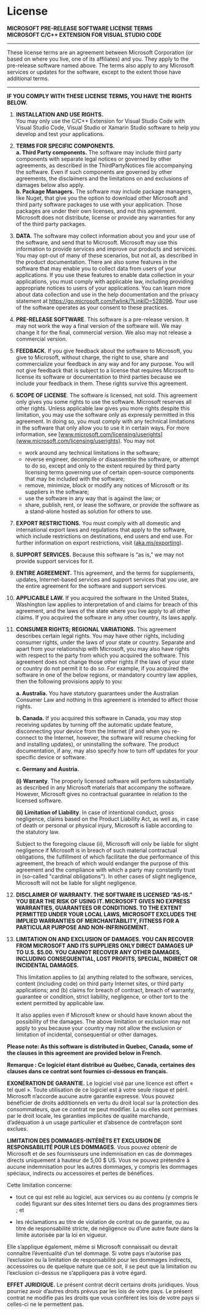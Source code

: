 # License

**MICROSOFT PRE-RELEASE SOFTWARE LICENSE TERMS**  
**MICROSOFT C/C++ EXTENSION FOR VISUAL STUDIO CODE**

---
These license terms are an agreement between Microsoft Corporation (or based on where you live, one of its affiliates) and you. They apply to the pre-release software named above. The terms also apply to any Microsoft services or updates for the software, except to the extent those have additional terms.

---
**IF YOU COMPLY WITH THESE LICENSE TERMS, YOU HAVE THE RIGHTS BELOW.**

1. **INSTALLATION AND USE RIGHTS.**  
You may only use the C/C++ Extension for Visual Studio Code with Visual Studio Code, Visual Studio or Xamarin Studio software to help you develop and test your applications.

2. **TERMS FOR SPECIFIC COMPONENTS.**  
    **a. Third Party components.** The software may include third party components with separate legal notices or governed by other agreements, as described in the ThirdPartyNotices file accompanying the software. Even if such components are governed by other agreements, the disclaimers and the limitations on and exclusions of damages below also apply.  
    **b. Package Managers.** The software may include package managers, like Nuget, that give you the option to download other Microsoft and third party software packages to use with your application. Those packages are under their own licenses, and not this agreement. Microsoft does not distribute, license or provide any warranties for any of the third party packages.

3. **DATA**. The software may collect information about you and your use of the software, and send that to Microsoft. Microsoft may use this information to provide services and improve our products and services.  You may opt-out of many of these scenarios, but not all, as described in the product documentation.  There are also some features in the software that may enable you to collect data from users of your applications. If you use these features to enable data collection in your applications, you must comply with applicable law, including providing appropriate notices to users of your applications. You can learn more about data collection and use in the help documentation and the privacy statement at <https://go.microsoft.com/fwlink/?LinkID=528096>. Your use of the software operates as your consent to these practices.

4. **PRE-RELEASE SOFTWARE**. This software is a pre-release version. It may not work the way a final version of the software will. We may change it for the final, commercial version. We also may not release a commercial version.

5. **FEEDBACK**. If you give feedback about the software to Microsoft, you give to Microsoft, without charge, the right to use, share and commercialize your feedback in any way and for any purpose. You will not give feedback that is subject to a license that requires Microsoft to license its software or documentation to third parties because we include your feedback in them. These rights survive this agreement.

6. **SCOPE OF LICENSE**. The software is licensed, not sold. This agreement only gives you some rights to use the software. Microsoft reserves all other rights. Unless applicable law gives you more rights despite this limitation, you may use the software only as expressly permitted in this agreement. In doing so, you must comply with any technical limitations in the software that only allow you to use it in certain ways. For more information, see [www.microsoft.com/licensing/userights](www.microsoft.com/licensing/userights). You may not
    * work around any technical limitations in the software;
    * reverse engineer, decompile or disassemble the software, or attempt to do so, except and only to the extent required by third party licensing terms governing use of certain open-source components that may be included with the software;
    * remove, minimize, block or modify any notices of Microsoft or its suppliers in the software;
    * use the software in any way that is against the law; or
    * share, publish, rent, or lease the software, or provide the software as a stand-alone hosted as solution for others to use.

7. **EXPORT RESTRICTIONS.** You must comply with all domestic and international export laws and regulations that apply to the software, which include restrictions on destinations, end users and end use.  For further information on export restrictions, visit ([aka.ms/exporting](aka.ms/exporting)).

8. **SUPPORT SERVICES.** Because this software is “as is,” we may not provide support services for it.

9. **ENTIRE AGREEMENT.** This agreement, and the terms for supplements, updates, Internet-based services and support services that you use, are the entire agreement for the software and support services.

10. **APPLICABLE LAW.** If you acquired the software in the United States, Washington law applies to interpretation of and claims for breach of this agreement, and the laws of the state where you live apply to all other claims. If you acquired the software in any other country, its laws apply.

11. **CONSUMER RIGHTS; REGIONAL VARIATIONS.** This agreement describes certain legal rights. You may have other rights, including consumer rights, under the laws of your state or country. Separate and apart from your relationship with Microsoft, you may also have rights with respect to the party from which you acquired the software. This agreement does not change those other rights if the laws of your state or country do not permit it to do so. For example, if you acquired the software in one of the below regions, or mandatory country law applies, then the following provisions apply to you:

    **a. Australia.** You have statutory guarantees under the Australian Consumer Law and nothing in this agreement is intended to affect those rights.

    **b. Canada.** If you acquired this software in Canada, you may stop receiving updates by turning off the automatic update feature, disconnecting your device from the Internet (if and when you re-connect to the Internet, however, the software will resume checking for and installing updates), or uninstalling the software. The product documentation, if any, may also specify how to turn off updates for your specific device or software.

    **c. Germany and Austria.**

    **(i)** **Warranty**. The properly licensed software will perform substantially as described in any Microsoft materials that accompany the software. However, Microsoft gives no contractual guarantee in relation to the licensed software.

    **(ii)** **Limitation of Liability**. In case of intentional conduct, gross negligence, claims based on the Product Liability Act, as well as, in case of death or personal or physical injury, Microsoft is liable according to the statutory law.

    Subject to the foregoing clause (ii), Microsoft will only be liable for slight negligence if Microsoft is in breach of such material contractual obligations, the fulfillment of which facilitate the due performance of this agreement, the breach of which would endanger the purpose of this agreement and the compliance with which a party may constantly trust in (so-called "cardinal obligations"). In other cases of slight negligence, Microsoft will not be liable for slight negligence.

12. **DISCLAIMER OF WARRANTY. THE SOFTWARE IS LICENSED “AS-IS.” YOU BEAR THE RISK OF USING IT. MICROSOFT GIVES NO EXPRESS WARRANTIES, GUARANTEES OR CONDITIONS. TO THE EXTENT PERMITTED UNDER YOUR LOCAL LAWS, MICROSOFT EXCLUDES THE IMPLIED WARRANTIES OF MERCHANTABILITY, FITNESS FOR A PARTICULAR PURPOSE AND NON-INFRINGEMENT.**

13. **LIMITATION ON AND EXCLUSION OF DAMAGES. YOU CAN RECOVER FROM MICROSOFT AND ITS SUPPLIERS ONLY DIRECT DAMAGES UP TO U.S. $5.00. YOU CANNOT RECOVER ANY OTHER DAMAGES, INCLUDING CONSEQUENTIAL, LOST PROFITS, SPECIAL, INDIRECT OR INCIDENTAL DAMAGES.**

     This limitation applies to (a) anything related to the software, services, content (including code) on third party Internet sites, or third party applications; and (b) claims for breach of contract, breach of warranty, guarantee or condition, strict liability, negligence, or other tort to the extent permitted by applicable law.

     It also applies even if Microsoft knew or should have known about the possibility of the damages. The above limitation or exclusion may not apply to you because your country may not allow the exclusion or limitation of incidental, consequential or other damages.

**Please note: As this software is distributed in Quebec, Canada, some of the clauses in this agreement are provided below in French.**

**Remarque : Ce logiciel étant distribué au Québec, Canada, certaines des clauses dans ce contrat sont fournies ci-dessous en français.**

**EXONÉRATION DE GARANTIE.** Le logiciel visé par une licence est offert « tel quel ». Toute utilisation de ce logiciel est à votre seule risque et péril. Microsoft n’accorde aucune autre garantie expresse. Vous pouvez bénéficier de droits additionnels en vertu du droit local sur la protection des consommateurs, que ce contrat ne peut modifier. La ou elles sont permises par le droit locale, les garanties implicites de qualité marchande, d’adéquation à un usage particulier et d’absence de contrefaçon sont exclues.

**LIMITATION DES DOMMAGES-INTÉRÊTS ET EXCLUSION DE RESPONSABILITÉ POUR LES DOMMAGES.** Vous pouvez obtenir de Microsoft et de ses fournisseurs une indemnisation en cas de dommages directs uniquement à hauteur de 5,00 $ US. Vous ne pouvez prétendre à aucune indemnisation pour les autres dommages, y compris les dommages spéciaux, indirects ou accessoires et pertes de bénéfices.

Cette limitation concerne:

* tout ce qui est relié au logiciel, aux services ou au contenu (y compris le code) figurant sur des sites Internet tiers ou dans des programmes tiers ; et

* les réclamations au titre de violation de contrat ou de garantie, ou au titre de responsabilité stricte, de négligence ou d’une autre faute dans la limite autorisée par la loi en vigueur.

Elle s’applique également, même si Microsoft connaissait ou devrait connaître l’éventualité d’un tel dommage. Si votre pays n’autorise pas l’exclusion ou la limitation de responsabilité pour les dommages indirects, accessoires ou de quelque nature que ce soit, il se peut que la limitation ou l’exclusion ci-dessus ne s’appliquera pas à votre égard.

**EFFET JURIDIQUE.** Le présent contrat décrit certains droits juridiques. Vous pourriez avoir d’autres droits prévus par les lois de votre pays. Le présent contrat ne modifie pas les droits que vous confèrent les lois de votre pays si celles-ci ne le permettent pas.
